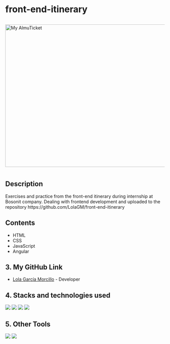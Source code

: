 <h1> front-end-itinerary</h1>
<div style="display:flex; flex-wrap:wrap; justify-content:center; margin:auto">
<img style="width:1000px; height:450px; margin:12px" src="https://user-images.githubusercontent.com/116545851/224990921-19f8cfa0-c88d-4367-960a-cc7769223c58.png" alt="My AlmuTicket"/>
</div>

<h2>Description</h2>
Exercises and practice from the front-end itinerary during internship at Bosonit company.
Dealing with frontend development and uploaded to the repository https://github.com/LolaGM/front-end-itinerary

<h2>Contents</h2>
<ul>
<li>HTML</li>
<li>CSS</li>
<li>JavaScript</li>
<li>Angular</li>
</ul>  
   
<h2>3. My GitHub Link</h2>

<ul dir="auto">
<li>
<p dir="auto"><a href="https://github.com/LolaGM">Lola García Morcillo</a> - Developer</p>
</li>
</ul>

<h2>4. Stacks and technologies used</h2>

 <p align="left">
    <img src= "https://img.shields.io/badge/html5-%23E34F26.svg?style=for-the-badge&logo=html5&logoColor=white"></img>
    <img src= "https://img.shields.io/badge/css3-%231572B6.svg?style=for-the-badge&logo=css3&logoColor=white"></img>
    <img src= "https://img.shields.io/badge/javascript-%23323330.svg?style=for-the-badge&logo=javascript&logoColor=%23F7DF1E"></img>
    <img src="https://img.shields.io/badge/laravel-%23FF2D20.svg?style=for-the-badge&logo=laravel&logoColor=white"></img>
 </p>
 
  
<h2>5. Other Tools</h2>

 <img src="https://img.shields.io/badge/Visual%20Studio%20Code-0078d7.svg?style=for-the-badge&logo=visual-studio-code&logoColor=white"></img>
 <img src="https://img.shields.io/badge/angular.js-%23E23237.svg?style=for-the-badge&logo=angularjs&logoColor=white"></img>
